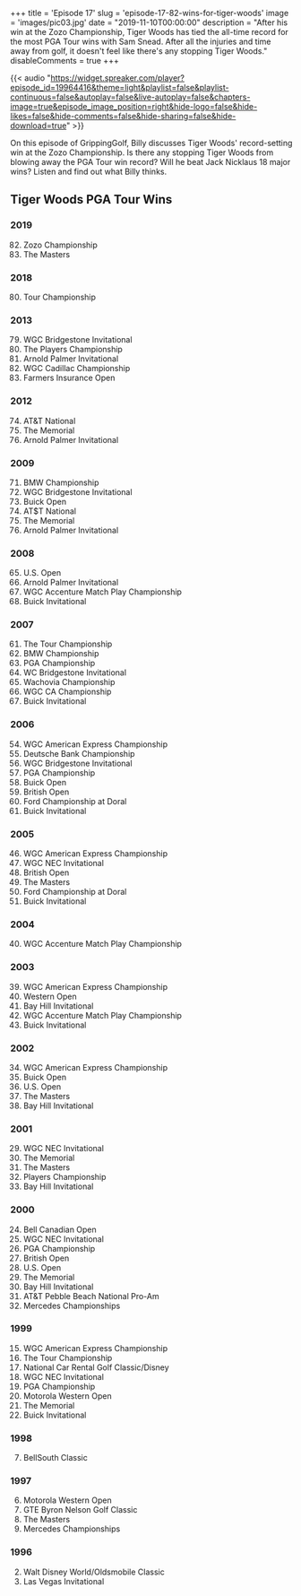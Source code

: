 +++
title = 'Episode 17'
slug = 'episode-17-82-wins-for-tiger-woods'
image = 'images/pic03.jpg'
date = "2019-11-10T00:00:00"
description = "After his win at the Zozo Championship, Tiger Woods has tied the all-time record for the most PGA Tour wins with Sam Snead. After all the injuries and time away from golf, it doesn't feel like there's any stopping Tiger Woods."
disableComments = true
+++

{{< audio "https://widget.spreaker.com/player?episode_id=19964416&theme=light&playlist=false&playlist-continuous=false&autoplay=false&live-autoplay=false&chapters-image=true&episode_image_position=right&hide-logo=false&hide-likes=false&hide-comments=false&hide-sharing=false&hide-download=true" >}}


On this episode of GrippingGolf, Billy discusses Tiger Woods' record-setting win at the Zozo Championship. Is there any stopping Tiger Woods from blowing away the PGA Tour win record? Will he beat Jack Nicklaus 18 major wins? Listen and find out what Billy thinks.

## Tiger Woods PGA Tour Wins

### 2019
82. Zozo Championship
81. The Masters

### 2018
80. Tour Championship

### 2013
79. WGC Bridgestone Invitational
78. The Players Championship
77. Arnold Palmer Invitational
76. WGC Cadillac Championship
75. Farmers Insurance Open

### 2012
74. AT&T National
73. The Memorial
72. Arnold Palmer Invitational

### 2009
71. BMW Championship
70. WGC Bridgestone Invitational
69. Buick Open
68. AT$T National
67. The Memorial
66. Arnold Palmer Invitational

### 2008
65. U.S. Open
64. Arnold Palmer Invitational
63. WGC Accenture Match Play Championship
62. Buick Invitational

### 2007
61. The Tour Championship
60. BMW Championship
59. PGA Championship
58. WC Bridgestone Invitational
57. Wachovia Championship
56. WGC CA Championship
55. Buick Invitational

### 2006
54. WGC American Express Championship
53. Deutsche Bank Championship
52. WGC Bridgestone Invitational
51. PGA Championship
50. Buick Open
49. British Open
48. Ford Championship at Doral
47. Buick Invitational

### 2005
46. WGC American Express Championship
45. WGC NEC Invitational
44. British Open
43. The Masters
42. Ford Championship at Doral
41. Buick Invitational

### 2004
40. WGC Accenture Match Play Championship

### 2003
39. WGC American Express Championship
38. Western Open
37. Bay Hill Invitational
36. WGC Accenture Match Play Championship
35. Buick Invitational

### 2002
34. WGC American Express Championship
33. Buick Open
32. U.S. Open
31. The Masters
30. Bay Hill Invitational

### 2001
29. WGC NEC Invitational
28. The Memorial
27. The Masters
26. Players Championship
25. Bay Hill Invitational

### 2000
24. Bell Canadian Open
23. WGC NEC Invitational
22. PGA Championship
21. British Open
20. U.S. Open
19. The Memorial
18. Bay Hill Invitational
17. AT&T Pebble Beach National Pro-Am
16. Mercedes Championships

### 1999
15. WGC American Express Championship
14. The Tour Championship
13. National Car Rental Golf Classic/Disney
12. WGC NEC Invitational
11. PGA Championship
10. Motorola Western Open
9. The Memorial
8. Buick Invitational

### 1998
7. BellSouth Classic

### 1997
6. Motorola Western Open
5. GTE Byron Nelson Golf Classic
4. The Masters
3. Mercedes Championships

### 1996
2. Walt Disney World/Oldsmobile Classic
1. Las Vegas Invitational

